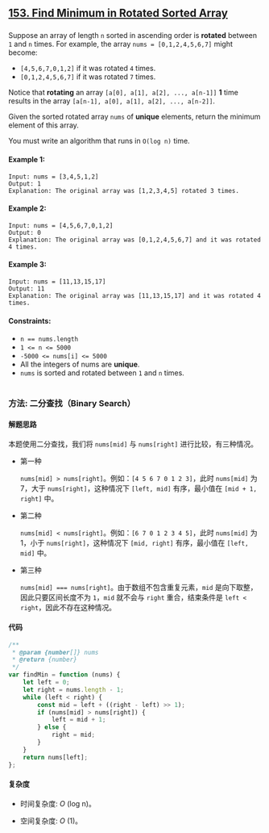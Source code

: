 ## [153. Find Minimum in Rotated Sorted Array](https://leetcode.com/problems/find-minimum-in-rotated-sorted-array/)

###

Suppose an array of length `n` sorted in ascending order is **rotated** between `1` and `n` times. For example, the array `nums = [0,1,2,4,5,6,7]` might become:

-   `[4,5,6,7,0,1,2]` if it was rotated `4` times.
-   `[0,1,2,4,5,6,7]` if it was rotated `7` times.

Notice that **rotating** an array `[a[0], a[1], a[2], ..., a[n-1]]` **1** time results in the array `[a[n-1], a[0], a[1], a[2], ..., a[n-2]]`.

Given the sorted rotated array `nums` of **unique** elements, return the minimum element of this array.

You must write an algorithm that runs in `O(log n)` time.

#### Example 1:

```
Input: nums = [3,4,5,1,2]
Output: 1
Explanation: The original array was [1,2,3,4,5] rotated 3 times.
```

#### Example 2:

```
Input: nums = [4,5,6,7,0,1,2]
Output: 0
Explanation: The original array was [0,1,2,4,5,6,7] and it was rotated 4 times.
```

#### Example 3:

```
Input: nums = [11,13,15,17]
Output: 11
Explanation: The original array was [11,13,15,17] and it was rotated 4 times.
```

#### Constraints:

-   `n == nums.length`
-   `1 <= n <= 5000`
-   `-5000 <= nums[i] <= 5000`
-   All the integers of nums are **unique**.
-   `nums` is sorted and rotated between `1` and `n` times.

#

### 方法: 二分查找（Binary Search）

#### 解题思路

本题使用二分查找，我们将 `nums[mid]` 与 `nums[right]` 进行比较，有三种情况。

-   第一种

    `nums[mid] > nums[right]`。例如：`[4 5 6 7 0 1 2 3]`，此时 `nums[mid]` 为 7，大于 `nums[right]`，这种情况下 `[left, mid]` 有序，最小值在 `[mid + 1, right]` 中。

-   第二种

    `nums[mid] < nums[right]`。例如：`[6 7 0 1 2 3 4 5]`，此时 `nums[mid]` 为 1，小于 `nums[right]`，这种情况下 `[mid, right]` 有序，最小值在 `[left, mid]` 中。

-   第三种

    `nums[mid] === nums[right]`。由于数组不包含重复元素，`mid` 是向下取整，因此只要区间长度不为 `1`，`mid` 就不会与 `right` 重合，结束条件是 `left < right`，因此不存在这种情况。

#### 代码

```JavaScript []
/**
 * @param {number[]} nums
 * @return {number}
 */
var findMin = function (nums) {
    let left = 0;
    let right = nums.length - 1;
    while (left < right) {
        const mid = left + ((right - left) >> 1);
        if (nums[mid] > nums[right]) {
            left = mid + 1;
        } else {
            right = mid;
        }
    }
    return nums[left];
};
```

#### 复杂度

-   时间复杂度: _O_ (log n)。

-   空间复杂度: _O_ (1)。
